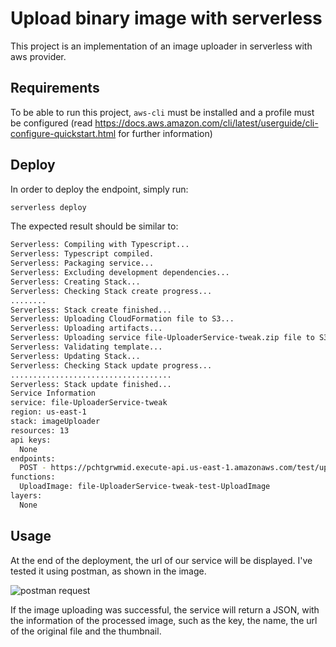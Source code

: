 # Upload binary image with serverless

This project is an implementation of an image uploader in serverless with aws provider.

## Requirements

To be able to run this project, `aws-cli` must be installed and a profile must be configured (read https://docs.aws.amazon.com/cli/latest/userguide/cli-configure-quickstart.html for further information)

## Deploy

In order to deploy the endpoint, simply run:

```bash
serverless deploy
```

The expected result should be similar to:

```bash
Serverless: Compiling with Typescript...
Serverless: Typescript compiled.
Serverless: Packaging service...
Serverless: Excluding development dependencies...
Serverless: Creating Stack...
Serverless: Checking Stack create progress...
........
Serverless: Stack create finished...
Serverless: Uploading CloudFormation file to S3...
Serverless: Uploading artifacts...
Serverless: Uploading service file-UploaderService-tweak.zip file to S3 (10.02 MB)...
Serverless: Validating template...
Serverless: Updating Stack...
Serverless: Checking Stack update progress...
....................................
Serverless: Stack update finished...
Service Information
service: file-UploaderService-tweak
region: us-east-1
stack: imageUploader
resources: 13
api keys:
  None
endpoints:
  POST - https://pchtgrwmid.execute-api.us-east-1.amazonaws.com/test/upload
functions:
  UploadImage: file-UploaderService-tweak-test-UploadImage
layers:
  None
```

## Usage

At the end of the deployment, the url of our service will be displayed. I've tested it using postman, as shown in the image.

![postman request](https://res.cloudinary.com/practicaldev/image/fetch/s--cA5q2YHA--/c_limit%2Cf_auto%2Cfl_progressive%2Cq_auto%2Cw_880/https://dev-to-uploads.s3.amazonaws.com/i/dwhaxx0cxvtkny1h1ub6.png)

If the image uploading was successful, the service will return a JSON, with the information of the processed image, such as the key, the name, the url of the original file and the thumbnail.

